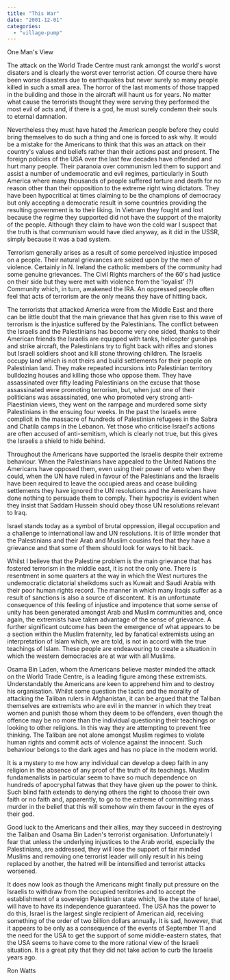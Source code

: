 ```yaml
---
title: "This War"
date: "2001-12-01"
categories: 
  - "village-pump"
---
```


One Man's View

The attack on the World Trade Centre must rank amongst the world's worst disaters and is clearly the worst ever terrorist action. Of course there have been worse disasters due to earthquakes but never surely so many people killed in such a small area. The horror of the last moments of those trapped in the building and those in the aircraft will haunt us for years. No matter what cause the terrorists thought they were serving they performed the most evil of acts and, if there is a god, he must surely condemn their souls to eternal damnation.

Nevertheless they must have hated the American people before they could bring themselves to do such a thing and one is forced to ask why. It would be a mistake for the Americans to think that this was an attack on their country's values and beliefs rather than their actions past and present. The foreign policies of the USA over the last few decades have offended and hurt many people. Their paranoia over communism led them to support and assist a number of undemocratic and evil regimes, particularly in South America where many thousands of people suffered torture and death for no reason other than their opposition to the extreme right wing dictators. They have been hypocritical at times claiming to be the champions of democracy but only accepting a democratic result in some countries providing the resulting government is to their liking. In Vietnam they fought and lost because the regime they supported did not have the support of the majority of the people. Although they claim to have won the cold war I suspect that the truth is that communism would have died anyway, as it did in the USSR, simply because it was a bad system.

Terrorism generally arises as a result of some perceived injustice imposed on a people. Their natural grievances are seized upon by the men of violence. Certainly in N. Ireland the catholic members of the community had some genuine grievances. The Civil Rights marchers of the 60's had justice on their side but they were met with violence from the 'loyalist' (?) Community which, in turn, awakened the IRA. An oppressed people often feel that acts of terrorism are the only means they have of hitting back.

The terrorists that attacked America were from the Middle East and there can be little doubt that the main grievance that has given rise to this wave of terrorism is the injustice suffered by the Palestinians. The conflict between the Israelis and the Palestinians has become very one sided, thanks to their American friends the Israelis are equipped with tanks, helicopter gunships and strike aircraft, the Palestinians try to fight back with rifles and stones but Israeli soldiers shoot and kill stone throwing children. The Israelis occupy land which is not theirs and build settlements for their people on Palestinian land. They make repeated incursions into Palestinian territory bulldozing houses and killing those who oppose them. They have assassinated over fifty leading Palestinians on the excuse that those assassinated were promoting terrorism, but, when just one of their politicians was assassinated, one who promoted very strong anti-Plaestinian views, they went on the rampage and murdered some sixty Palestinians in the ensuing four weeks. In the past the Israelis were complicit in the massacre of hundreds of Palestinian refugees in the Sabra and Chatila camps in the Lebanon. Yet those who criticise Israel's actions are often accused of anti-semitism, which is clearly not true, but this gives the Israelis a shield to hide behind.

Throughout the Americans have supported the Israelis despite their extreme behaviour. When the Palestinians have appealed to the United Nations the Americans have opposed them, even using their power of veto when they could, when the UN have ruled in favour of the Palestinians and the Israelis have been required to leave the occupied areas and cease building settlements they have ignored the UN resolutions and the Americans have done nothing to persuade them to comply. Their hypocrisy is evident when they insist that Saddam Hussein should obey those UN resolutions relevant to Iraq.

Israel stands today as a symbol of brutal oppression, illegal occupation and a challenge to international law and UN resolutions. It is of little wonder that the Palestinians and their Arab and Muslim cousins feel that they have a grievance and that some of them should look for ways to hit back.

Whilst I believe that the Palestine problem is the main grievance that has fostered terrorism in the middle east, it is not the only one. There is resentment in some quarters at the way in which the West nurtures the undemocratic dictatorial sheikdoms such as Kuwait and Saudi Arabia with their poor human rights record. The manner in which many Iraqis suffer as a result of sanctions is also a source of discontent. It is an unfortunate consequence of this feeling of injustice and impotence that some sense of unity has been generated amongst Arab and Muslim communities and, once again, the extremists have taken advantage of the sense of grievance. A further significant outcome has been the emergence of what appears to be a section within the Muslim fraternity, led by fanatical extremists using an interpretation of Islam which, we are told, is not in accord with the true teachings of Islam. These people are endeavouring to create a situation in which the western democracies are at war with all Muslims.

Osama Bin Laden, whom the Americans believe master minded the attack on the World Trade Centre, is a leading figure among these extremists. Understandably the Americans are keen to apprehend him and to destroy his organisation. Whilst some question the tactic and the morality of attacking the Taliban rulers in Afghanistan, it can be argued that the Taliban themselves are extremists who are evil in the manner in which they treat women and punish those whom they deem to be offenders, even though the offence may be no more than the individual questioning their teachings or looking to other religions. In this way they are attempting to prevent free thinking. The Taliban are not alone amongst Muslim regimes to violate human rights and commit acts of violence against the innocent. Such behaviour belongs to the dark ages and has no place in the modern world.

It is a mystery to me how any individual can develop a deep faith in any religion in the absence of any proof of the truth of its teachings. Muslim fundamenalists in particular seem to have so much dependence on hundreds of apocryphal fatwas that they have given up the power to think. Such blind faith extends to denying others the right to choose their own faith or no faith and, apparently, to go to the extreme of committing mass murder in the belief that this will somehow win them favour in the eyes of their god.

Good luck to the Americans and their allies, may they succeed in destroying the Taliban and Osama Bin Laden's terrorist organisation. Unfortunately I fear that unless the underlying injustices to the Arab world, especially the Palestinians, are addressed, they will lose the support of fair minded Muslims and removing one terrorist leader will only result in his being replaced by another, the hatred will be intensified and terrorist attacks worsened.

It does now look as though the Americans might finally put pressure on the Israelis to withdraw from the occupied territories and to accept the establishment of a sovereign Palestinian state which, like the state of Israel, will have to have its independence guaranteed. The USA has the power to do this, Israel is the largest single recipient of American aid, receiving something of the order of two billion dollars annually. It is sad, however, that it appears to be only as a consequence of the events of September 11 and the need for the USA to get the support of some middle-eastern states, that the USA seems to have come to the more rational view of the Israeli situation. It is a great pity that they did not take action to curb the Israelis years ago.

Ron Watts
